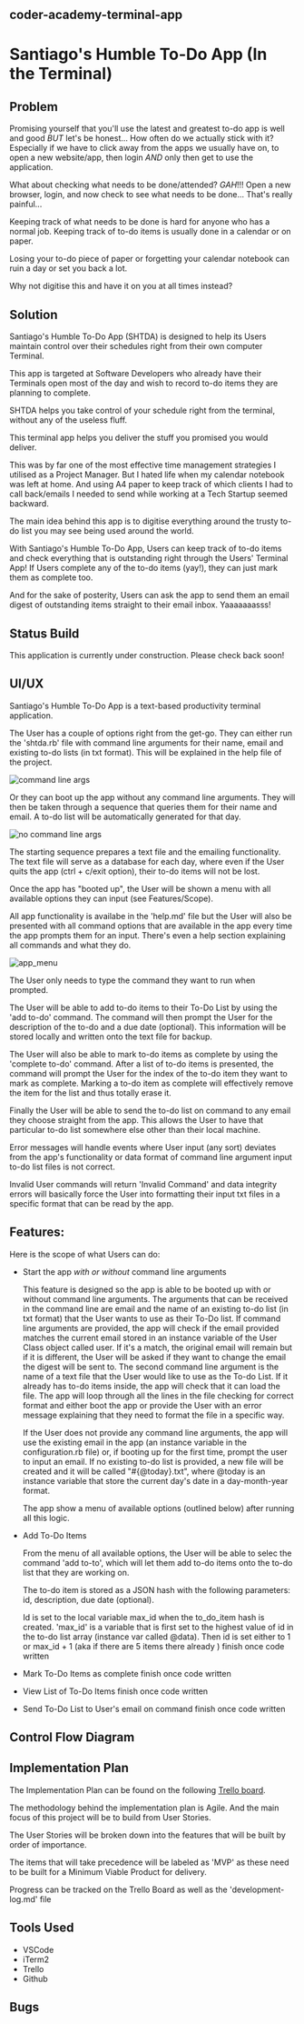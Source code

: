 ## coder-academy-terminal-app

# Santiago's Humble To-Do App (In the Terminal)

## Problem
  Promising yourself that you'll use the latest and greatest to-do app is well and good *BUT* let's be honest...
  How often do we actually stick with it? Especially if we have to click away from the apps we usually have on, to open a new website/app, then login *AND* only then get to use the application.

  What about checking what needs to be done/attended?
  *GAH*!!! Open a new browser, login, and now check to see what needs to be done...
  That's really painful...

  Keeping track of what needs to be done is hard for anyone who has a normal job. Keeping track of to-do items is usually done in a calendar or on paper.

  Losing your to-do piece of paper or forgetting your calendar notebook can ruin a day or set you back a lot.

  Why not digitise this and have it on you at all times instead?

## Solution
  Santiago's Humble To-Do App (SHTDA) is designed to help its Users maintain control over their schedules right from their own computer Terminal.

  This app is targeted at Software Developers who already have their Terminals open most of the day and wish to record to-do items they are planning to complete.

  SHTDA helps you take control of your schedule right from the terminal, without any of the useless fluff.

  This terminal app helps you deliver the stuff you promised you would deliver.

  This was by far one of the most effective time management strategies I utilised as a Project Manager. But I hated life when my calendar notebook was left at home. And using A4 paper to keep track of which clients I had to call back/emails I needed to send while working at a Tech Startup seemed backward.

  The main idea behind this app is to digitise everything around the trusty to-do list you may see being used around the world.

  With Santiago's Humble To-Do App, Users can keep track of to-do items and check everything that is outstanding right through the Users' Terminal App!
  If Users complete any of the to-do items (yay!), they can just mark them as complete too.

  And for the sake of posterity, Users can ask the app to send them an email digest of outstanding items straight to their email inbox. Yaaaaaaasss!

## Status Build
  This application is currently under construction. Please check back soon!

## UI/UX
  Santiago's Humble To-Do App is a text-based productivity terminal application.

  The User has a couple of options right from the get-go. They can either run the 'shtda.rb' file with command line arguments for their name, email and existing to-do lists (in txt format).
  This will be explained in the help file of the project.

  ![command line args](https://github.com/llausa/coder_academy_terminal_app/blob/master/imgs/command_line_args.png)

  Or they can boot up the app without any command line arguments. They will then be taken through a sequence that queries them for their name and email. A to-do list will be automatically generated for that day.

  ![no command line args](https://github.com/llausa/coder_academy_terminal_app/blob/master/imgs/no_command_line_args.png)

  The starting sequence prepares a text file and the emailing functionality. The text file will serve as a database for each day, where even if the User quits the app (ctrl + c/exit option), their to-do items will not be lost.

  Once the app has "booted up", the User will be shown a menu with all available options they can input (see Features/Scope).

  All app functionality is availabe in the 'help.md' file but the User will also be presented with all command options that are available in the app every time the app prompts them for an input. There's even a help section explaining all commands and what they do.

  ![app_menu](https://github.com/llausa/coder_academy_terminal_app/blob/master/imgs/app_menu.png)

  The User only needs to type the command they want to run when prompted.

  The User will be able to add to-do items to their To-Do List by using the 'add to-do' command. The command will then prompt the User for the description of the to-do and a due date (optional). This information will be stored locally and written onto the text file for backup.

  The User will also be able to mark to-do items as complete by using the 'complete to-do' command. After a list of to-do items is presented, the command will prompt the User for the index of the to-do item they want to mark as complete. Marking a to-do item as complete will effectively remove the item for the list and thus totally erase it.

  Finally the User will be able to send the to-do list on command to any email they choose straight from the app. This allows the User to have that particular to-do list somewhere else other than their local machine.

  Error messages will handle events where User input (any sort) deviates from the app's functionality or data format of command line argument input to-do list files is not correct.

  Invalid User commands will return 'Invalid Command' and data integrity errors will basically force the User into formatting their input txt files in a specific format that can be read by the app.

## Features:
  Here is the scope of what Users can do:
  * Start the app *with or without* command line arguments

    This feature is designed so the app is able to be booted up with or without command line arguments. The arguments that can be received in the command line are email and the name of an existing to-do list (in txt format) that the User wants to use as their To-Do list.
    If command line arguments are provided, the app will check if the email provided matches the current email stored in an instance variable of the User Class object called user. If it's a match, the original email will remain but if it is different, the User will be asked if they want to change the email the digest will be sent to.
    The second command line argument is the name of a text file that the User would like to use as the To-do List. If it already has to-do items inside, the app will check that it can load the file. The app will loop through all the lines in the file checking for correct format and either boot the app or provide the User with an error message explaining that they need to format the file in a specific way.

    If the User does not provide any command line arguments, the app will use the existing email in the app (an instance variable in the configuration.rb file) or, if booting up for the first time, prompt the user to input an email. If no existing to-do list is provided, a new file will be created and it will be called "#{@today}.txt", where @today is an instance variable that store the current day's date in a day-month-year format.

    The app show a menu of available options (outlined below) after running all this logic.

  * Add To-Do Items

    From the menu of all available options, the User will be able to selec the command 'add to-to', which will let them add to-do items onto the to-do list that they are working on.

    The to-do item is stored as a JSON hash with the following parameters: id, description, due date (optional).

    Id is set to the local variable max_id when the to_do_item hash is created. 'max_id' is a variable that is first set to the highest value of id in the to-do list array (instance var called @data). Then id is set either to 1 or max_id + 1 (aka if there are 5 items there already )
    finish once code written

  * Mark To-Do Items as complete
    finish once code written
  * View List of To-Do Items
    finish once code written
  * Send To-Do List to User's email on command
    finish once code written

## Control Flow Diagram
  <complete after coding up the app>

## Implementation Plan
  The Implementation Plan can be found on the following [Trello board](https://trello.com/b/cN91PAk8/shtda-terminal-app-coder-academy).

  The methodology behind the implementation plan is Agile. And the main focus of this project will be to build from User Stories.

  The User Stories will be broken down into the features that will be built by order of importance.

  The items that will take precedence will be labeled as 'MVP' as these need to be built for a Minimum Viable Product for delivery.

  Progress can be tracked on the Trello Board as well as the 'development-log.md' file

## Tools Used
  * VSCode
  * iTerm2
  * Trello
  * Github

## Bugs
